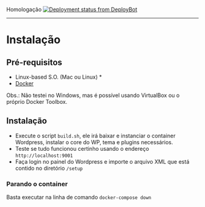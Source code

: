 Homologação
[![Deployment status from DeployBot](https://felipefernandes.deploybot.com/badge/23779030042320/119320.svg)](http://deploybot.com)

---

# Instalação

## Pré-requisitos

* Linux-based S.O. (Mac ou Linux) *
* [Docker](https://docs.docker.com/engine/installation/)

Obs.: Não testei no Windows, mas é possível usando VirtualBox ou o próprio Docker Toolbox.


## Instalação

 * Execute o script `build.sh`, ele irá baixar e instanciar o container Wordpress, instalar o core do WP, tema e plugins necessários.
 * Teste se tudo funcionou certinho usando o endereço `http://localhost:9001`
 * Faça login no painel do Wordpress e importe o arquivo XML que está contido no diretório `/setup`

### Parando o container

Basta executar na linha de comando `docker-compose down`